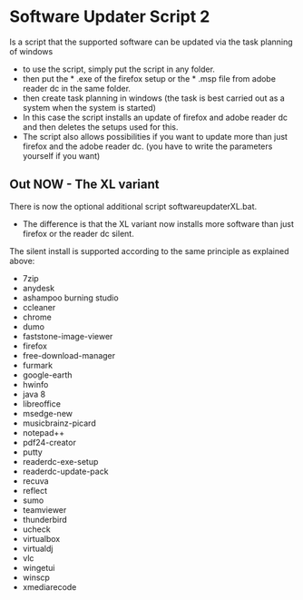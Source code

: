 # Software Updater Script 2
Is a script that the supported software can be updated via the task planning of windows

- to use the script, simply put the script in any folder.
- then put the * .exe of the firefox setup or the * .msp file from adobe reader dc in the same folder.
- then create task planning in windows (the task is best carried out as a system when the system is started)
- In this case the script installs an update of firefox and adobe reader dc and then deletes the setups used for this.
- The script also allows possibilities if you want to update more than just firefox and the adobe reader dc. (you have to write the parameters yourself if you want)

## Out NOW - The XL variant 
There is now the optional additional script softwareupdaterXL.bat.
- The difference is that the XL variant now installs more software than just firefox or the reader dc silent.

The silent install is supported according to the same principle as explained above:
- 7zip
- anydesk
- ashampoo burning studio
- ccleaner
- chrome
- dumo
- faststone-image-viewer
- firefox
- free-download-manager
- furmark
- google-earth
- hwinfo
- java 8
- libreoffice
- msedge-new
- musicbrainz-picard
- notepad++
- pdf24-creator
- putty
- readerdc-exe-setup
- readerdc-update-pack
- recuva
- reflect
- sumo
- teamviewer
- thunderbird
- ucheck
- virtualbox
- virtualdj
- vlc
- wingetui
- winscp
- xmediarecode
